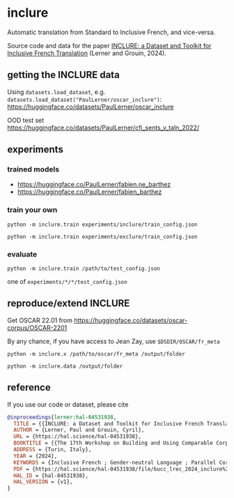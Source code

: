 # inclure
Automatic translation from Standard to Inclusive French, and vice-versa. 

Source code and data for the paper [INCLURE: a Dataset  and Toolkit for Inclusive French Translation](https://hal.science/hal-04531938) (Lerner and Grouin, 2024).

## getting the INCLURE data

Using `datasets.load_dataset`, e.g.  `datasets.load_dataset("PaulLerner/oscar_inclure")`: https://huggingface.co/datasets/PaulLerner/oscar_inclure

OOD test set https://huggingface.co/datasets/PaulLerner/cfi_sents_v_taln_2022/


## experiments
### trained models
- https://huggingface.co/PaulLerner/fabien.ne_barthez
- https://huggingface.co/PaulLerner/fabien_barthez

### train your own

`python -m inclure.train experiments/inclure/train_config.json`

`python -m inclure.train experiments/exclure/train_config.json`

### evaluate

`python -m inclure.train /path/to/test_config.json`

one of `experiments/*/*/test_config.json`

## reproduce/extend INCLURE

Get OSCAR 22.01 from https://huggingface.co/datasets/oscar-corpus/OSCAR-2201

By any chance, if you have access to Jean Zay, use `$DSDIR/OSCAR/fr_meta`

`python -m inclure.x /path/to/oscar/fr_meta /output/folder`

`python -m inclure.data /output/folder`

## reference

If you use our code or dataset, please cite

```bib
@inproceedings{lerner:hal-04531938,
  TITLE = {{INCLURE: a Dataset and Toolkit for Inclusive French Translation}},
  AUTHOR = {Lerner, Paul and Grouin, Cyril},
  URL = {https://hal.science/hal-04531938},
  BOOKTITLE = {{The 17th Workshop on Building and Using Comparable Corpora (BUCC @ LREC 2024)}},
  ADDRESS = {Turin, Italy},
  YEAR = {2024},
  KEYWORDS = {Inclusive French ; Gender-neutral Language ; Parallel Corpus ; Neural Machine Translation},
  PDF = {https://hal.science/hal-04531938/file/bucc_lrec_2024_inclure%283%29.pdf},
  HAL_ID = {hal-04531938},
  HAL_VERSION = {v1},
}
```
